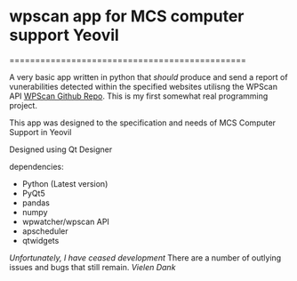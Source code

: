 # wpscan app for MCS computer support Yeovil

==============================================

A very basic app written in python that *should* produce and send a report of vunerabilities detected within the specified websites utilisng the WPScan API [WPScan Github Repo](https://github.com/wpscanteam/wpscan). This is my first somewhat real programming project.

This app was designed to the specification and needs of MCS Computer Support in Yeovil

Designed using Qt Designer 

dependencies:

- Python (Latest version)     
- PyQt5 
- pandas
- numpy 
- wpwatcher/wpscan API  
- apscheduler 
- qtwidgets


*Unfortunately, I have ceased development*
There are a number of outlying issues and bugs that still remain.
*Vielen Dank*
